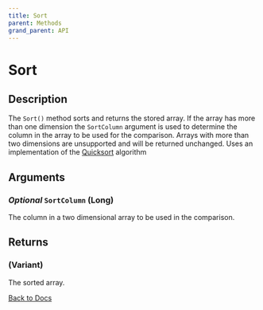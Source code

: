 ```yaml
---
title: Sort
parent: Methods
grand_parent: API
---
```


# Sort

## Description
The `Sort()` method sorts and returns the stored array. If the array has more than one dimension the `SortColumn` argument is used to determine the column in the array to be used for the comparison. Arrays with more than two dimensions are unsupported and will be returned unchanged. Uses an implementation of the [Quicksort](https://en.wikipedia.org/wiki/Quicksort) algorithm

## Arguments
### *Optional* `SortColumn` (Long)
The column in a two dimensional array to be used in the comparison.

## Returns
### (Variant)
The sorted array.

[Back to Docs](https://senipah.github.io/VBA-Better-Array/)